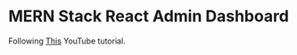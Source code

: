 # MERN Stack React Admin Dashboard

Following [This](https://www.youtube.com/watch?v=0cPCMIuDk2I&list=WL&index=11&t=1s) YouTube tutorial.
